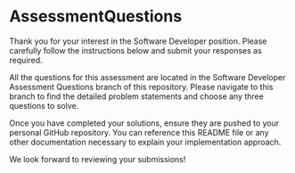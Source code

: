 # AssessmentQuestions
 Thank you for your interest in the Software Developer position. Please carefully follow the instructions below and submit your responses as required.

All the questions for this assessment are located in the Software Developer Assessment Questions branch of this repository. Please navigate to this branch to find the detailed problem statements and choose any three questions to solve.

Once you have completed your solutions, ensure they are pushed to your personal GitHub repository. You can reference this README file or any other documentation necessary to explain your implementation approach.

We look forward to reviewing your submissions!
